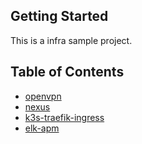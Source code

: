 ## Getting Started

This is a infra sample project.

## Table of Contents

* [openvpn](https://github.com/kudl/kudl-infra/tree/master/openvpn)
* [nexus](https://github.com/kudl/kudl-infra/tree/master/nexus)
* [k3s-traefik-ingress](https://github.com/kudl/kudl-infra/tree/master/k3s-traefik-ingress)
* [elk-apm](https://github.com/kudl/kudl-infra/tree/master/elk-apm)
